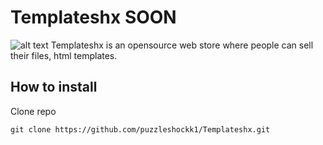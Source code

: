 # Templateshx SOON
![alt text](https://img.shields.io/github/directory-file-count/puzzleshockk1/templateXZ?style=flat-square)
Templateshx is an opensource web store where people can sell their files, html templates.
## How to install
Clone repo
```
git clone https://github.com/puzzleshockk1/Templateshx.git 
```
